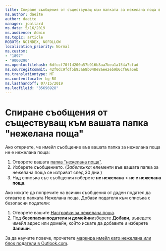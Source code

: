 ```yaml
---
title: Спиране съобщения от съществуващ към папката за нежелана поща в Outlook.com
ms.author: daeite
author: daeite
manager: joallard
ms.date: 5/16/2019
ms.audience: Admin
ms.topic: article
ROBOTS: NOINDEX, NOFOLLOW
localization_priority: Normal
ms.custom:
- "1897"
- "9000290"
ms.openlocfilehash: 6dfccf70f1d200a57b916b8aa7bea1a154a7cfad
ms.sourcegitcommit: 42f0dc9fdf5b93a68b048e8aee2eb9b6cf66a6eb
ms.translationtype: MT
ms.contentlocale: bg-BG
ms.lasthandoff: 07/15/2019
ms.locfileid: "35696928"
---
```

# <a name="stop-messages-from-going-to-your-junk-email-folder"></a>Спиране съобщения от съществуващ към вашата папка "нежелана поща"

Ако откриете, че имейл съобщение във вашата папка за нежелана поща не е нежелана поща:

1. Отворете вашата [папка "нежелана поща"](https://outlook.live.com/mail/junkemail).
1. Изберете съобщението. (*Забележка:* елементи във вашата папка за нежелана поща се изтриват след 30 дни.)
1. Над списъка със съобщения изберете **не нежелана** > **не е нежелана поща**.

Ако искате да попречите на всички съобщения от даден подател да отивате в папката Нежелана поща, Добави подателя към списъка с безопасни податели:

1. Отворете вашите [Настройки за нежелана поща](https://go.microsoft.com/fwlink/?linkid=2035804).
1. Под **безопасни податели и домейни**изберете **Добави**, въведете имейл адрес или домейн, който искате да добавите и изберете **Запиши**.

За да научите повече, прочетете [маркира имейл като нежелана или блок податели в Outlook.com](https://support.office.com/article/a3ece97b-82f8-4a5e-9ac3-e92fa6427ae4?wt.mc_id=Office_Outlook_com_Alchemy).

